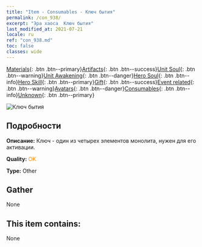 ```yaml
---
title: "Item - Consumables - Ключ бытия"
permalink: /con_938/
excerpt: "Эра хаоса  Ключ бытия"
last_modified_at: 2021-07-21
locale: ru
ref: "con_938.md"
toc: false
classes: wide
---
```

 [Materials](/ItemsRU/){: .btn .btn--primary}[Artifacts](/ItemsRU/Artifacts/){: .btn .btn--success}[Unit Soul](/ItemsRU/UnitSoul/){: .btn .btn--warning}[Unit Awakening](/ItemsRU/UnitAwakening/){: .btn .btn--danger}[Hero Soul](/ItemsRU/HeroSoul/){: .btn .btn--info}[Hero Skill](/ItemsRU/HeroSkill/){: .btn .btn--primary}[Gift](/ItemsRU/Gift/){: .btn .btn--success}[Event related](/ItemsRU/Events/){: .btn .btn--warning}[Avatars](/ItemsRU/Avatars/){: .btn .btn--danger}[Consumables](/ItemsRU/Consumables/){: .btn .btn--info}[Unknown](/ItemsRU/Unknown/){: .btn .btn--primary}

 ![Ключ бытия](/images/t/i_40026.png)

## Подробности
 **Описание:** Ключ - один из четырех элементов монолита, нужен для его активации.

 **Quality:** <span style="color: #FF8C00">OK</span>

 **Type:** Other

## Gather

  None

## This item contains:

  None

